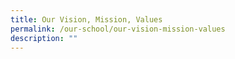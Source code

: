 ```yaml
---
title: Our Vision, Mission, Values
permalink: /our-school/our-vision-mission-values
description: ""
---
```

